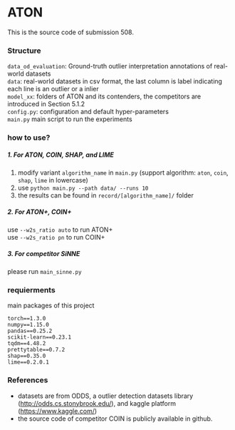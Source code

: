 # ATON

This is the source code of submission 508.  


### Structure
`data_od_evaluation`: Ground-truth outlier interpretation annotations of real-world datasets  
`data`: real-world datasets in csv format, the last column is label indicating each line is an outlier or a inlier  
`model_xx`: folders of ATON and its contenders, the competitors are introduced in Section 5.1.2  
`config.py`: configuration and default hyper-parameters  
`main.py` main script to run the experiments

### how to use?
##### 1. For ATON, COIN, SHAP, and LIME
1. modify variant `algorithm_name` in `main.py` (support algorithm: `aton`, `coin`, `shap`, `lime`  in lowercase)
2. use `python main.py --path data/ --runs 10 `
3. the results can be found in `record/[algorithm_name]/` folder  

##### 2. For ATON+, COIN+  
use `--w2s_ratio auto` to run ATON+  
use `--w2s_ratio pn` to run COIN+

##### 3. For competitor SiNNE
please run `main_sinne.py` 



### requierments
main packages of this project  
```
torch==1.3.0
numpy==1.15.0
pandas==0.25.2
scikit-learn==0.23.1
tqdm==4.48.2
prettytable==0.7.2
shap==0.35.0
lime==0.2.0.1
```


### References
- datasets are from ODDS, a outlier detection datasets library (http://odds.cs.stonybrook.edu/), and kaggle platform (https://www.kaggle.com/)
- the source code of competitor COIN is publicly available in github. 
